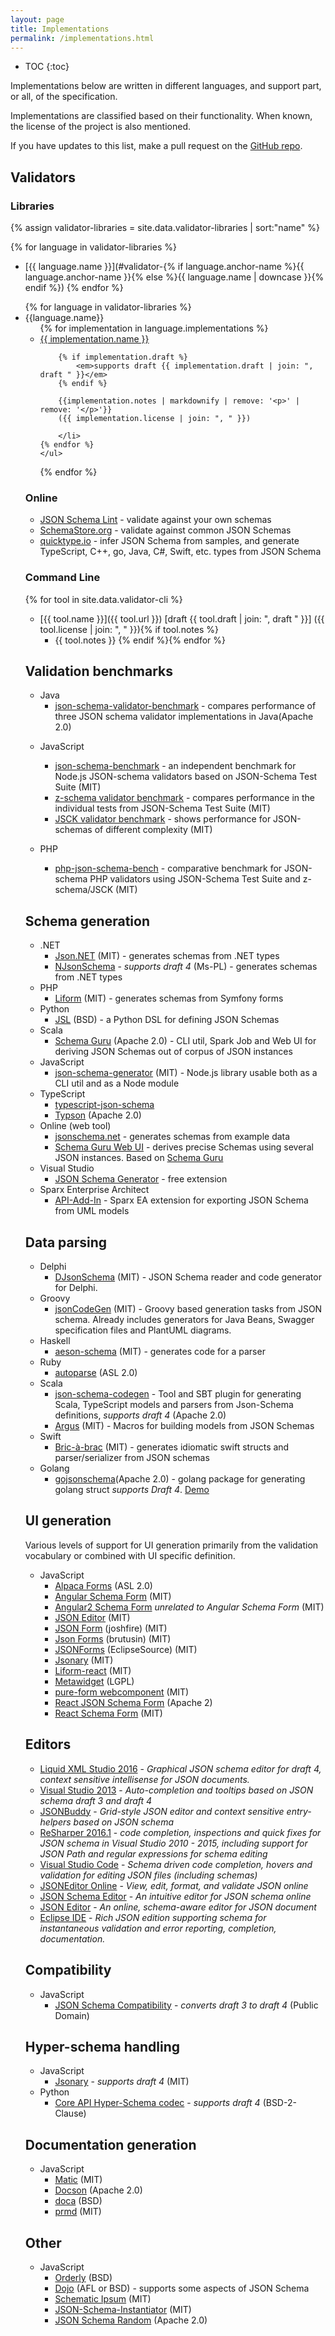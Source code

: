 ```yaml
---
layout: page
title: Implementations
permalink: /implementations.html
---
```


* TOC
{:toc}

Implementations below are written in different languages, and support part, or all, of the specification.

Implementations are classified based on their functionality. When known, the license of the project is also mentioned.

If you have updates to this list, make a pull request on the [GitHub repo](https://github.com/json-schema-org/json-schema-org.github.io).

Validators
----------

### Libraries

<nav class="intra" markdown="1">

{% assign validator-libraries = site.data.validator-libraries | sort:"name" %}

{% for language in validator-libraries %}
-   [{{ language.name }}](#validator-{% if language.anchor-name %}{{ language.anchor-name }}{% else %}{{ language.name | downcase }}{% endif %})
{% endfor %}

</nav>

<!-- To add a validator library, add it in _data/validator-libraries.yml -->

<ul>
  {% for language in validator-libraries %}
  <li>
    {{language.name}} <a id="validator-{% if language.anchor-name %}{{ language.anchor-name }}{% else %}{{ language.name | downcase }}{% endif %}"></a>
    <ul>
    {% for implementation in language.implementations %}
        <li>
        <a href="{{implementation.url}}">{{ implementation.name }}</a>
        
        {% if implementation.draft %}
            <em>supports draft {{ implementation.draft | join: ", draft " }}</em>
        {% endif %}

        {{implementation.notes | markdownify | remove: '<p>' | remove: '</p>'}}
        ({{ implementation.license | join: ", " }})

        </li>
    {% endfor %}
    </ul>
  </li>
  {% endfor %}
</ul>



### Online

-   [JSON Schema Lint](http://jsonschemalint.com/) - validate against your own schemas
-   [SchemaStore.org](http://schemastore.org/validator/) - validate against common JSON Schemas
-   [quicktype.io](https://app.quicktype.io/#l=schema) - infer JSON Schema from samples, and generate TypeScript, C++, go, Java, C#, Swift, etc. types from JSON Schema 

### Command Line

<!-- To add a validator library, add it in _data/validator-libraries.yml -->

{% for tool in site.data.validator-cli %}
- [{{ tool.name }}]({{ tool.url }}) [draft {{ tool.draft | join: ", draft " }}] ({{ tool.license | join: ", " }}){% if tool.notes %}
  - {{ tool.notes }} {% endif %}{% endfor %}


Validation benchmarks
---------------------

-   Java
    -   [json-schema-validator-benchmark](https://github.com/networknt/json-schema-validator-perftest) - compares performance of three JSON schema validator implementations in Java(Apache 2.0)

<!-- -->

-   JavaScript
    -   [json-schema-benchmark](https://github.com/ebdrup/json-schema-benchmark) - an independent benchmark for Node.js JSON-schema validators based on JSON-Schema Test Suite (MIT)
    -   [z-schema validator benchmark](https://github.com/zaggino/z-schema#benchmarks) - compares performance in the individual tests from JSON-Schema Test Suite (MIT)
    -   [JSCK validator benchmark](https://github.com/pandastrike/jsck#benchmarks) - shows performance for JSON-schemas of different complexity (MIT)

-   PHP
    -   [php-json-schema-bench](https://github.com/swaggest/php-json-schema-bench) - comparative benchmark for JSON-schema PHP validators using JSON-Schema Test Suite and z-schema/JSCK (MIT)

Schema generation
-----------------

-   .NET
    -   [Json.NET](http://james.newtonking.com/projects/json-net.aspx) (MIT) - generates schemas from .NET types
    -   [NJsonSchema](http://NJsonSchema.org) - *supports draft 4* (Ms-PL) - generates schemas from .NET types
-   PHP
    -   [Liform](https://github.com/Limenius/liform) (MIT) - generates schemas from Symfony forms
-   Python
    -   [JSL](https://github.com/aromanovich/jsl) (BSD) - a Python DSL for defining JSON Schemas
-   Scala
    -   [Schema Guru](https://github.com/snowplow/schema-guru) (Apache 2.0) - CLI util, Spark Job and Web UI for deriving JSON Schemas out of corpus of JSON instances
-   JavaScript
    -   [json-schema-generator](https://github.com/krg7880/json-schema-generator) (MIT) - Node.js library usable both as a CLI util and as a Node module
-   TypeScript
    -   [typescript-json-schema](https://github.com/YousefED/typescript-json-schema)
    -   [Typson](https://github.com/lbovet/typson) (Apache 2.0)
-   Online (web tool)
    -   [jsonschema.net](http://www.jsonschema.net/) - generates schemas from example data
    -   [Schema Guru Web UI](http://schemaguru.snowplowanalytics.com/) - derives precise Schemas using several JSON instances. Based on [Schema Guru](link-impl-guru)
-   Visual Studio
    -   [JSON Schema Generator](http://visualstudiogallery.msdn.microsoft.com/b4515ef8-a518-41ca-b48c-bb1fd4e6faf7) - free extension
-   Sparx Enterprise Architect
    -   [API-Add-In](https://github.com/bayeslife/api-add-in) - Sparx EA extension for exporting JSON Schema from UML models

Data parsing
------------

-   Delphi
    - [DJsonSchema](https://github.com/schlothauer-wauer/DJsonSchema) (MIT) - JSON Schema reader and code generator for Delphi.
-   Groovy
    - [jsonCodeGen](https://github.com/schlothauer-wauer/jsoncodegen) (MIT) - Groovy based generation tasks from JSON schema. Already includes generators for Java Beans, Swagger specification files and PlantUML diagrams.
-   Haskell
    -   [aeson-schema](https://github.com/timjb/aeson-schema) (MIT) - generates code for a parser
-   Ruby
    -   [autoparse](https://github.com/google/autoparse) (ASL 2.0)
-   Scala
    -   [json-schema-codegen](https://github.com/VoxSupplyChain/json-schema-codegen) - Tool and SBT plugin for generating Scala, TypeScript models and parsers from Json-Schema definitions, *supports draft 4* (Apache 2.0)
    -   [Argus](https://github.com/aishfenton/argus) (MIT) - Macros for building models from JSON Schemas
-   Swift
    -   [Bric-à-brac](https://github.com/glimpseio/BricBrac) (MIT) - generates idiomatic swift structs and parser/serializer from JSON schemas
-   Golang
    -  [gojsonschema](https://github.com/andy-zhangtao/gojsonschema)(Apache 2.0) - golang package for generating golang struct *supports Draft 4*. [Demo](http://json.golang.chinazt.cc)

UI generation
-------------
Various levels of support for UI generation primarily from the validation vocabulary or combined with UI specific definition.

-   JavaScript
    -   [Alpaca Forms](http://www.alpacajs.org/) (ASL 2.0)
    -   [Angular Schema Form](https://github.com/json-schema-form/angular-schema-form) (MIT)
    -   [Angular2 Schema Form](https://github.com/makinacorpus/angular2-schema-form) *unrelated to Angular Schema Form* (MIT)
    -   [JSON Editor](https://github.com/jdorn/json-editor) (MIT)
    -   [JSON Form](https://github.com/joshfire/jsonform) (joshfire) (MIT)
    -   [Json Forms](https://github.com/brutusin/json-forms) (brutusin) (MIT)
    -   [JSONForms](http://jsonforms.io) (EclipseSource) (MIT)
    -   [Jsonary](http://jsonary.com/) (MIT)
    -   [Liform-react](https://github.com/Limenius/liform-react) (MIT)
    -   [Metawidget](http://metawidget.org/) (LGPL)
    -   [pure-form webcomponent](https://github.com/john-doherty/pure-form) (MIT)
    -   [React JSON Schema Form](https://github.com/mozilla-services/react-jsonschema-form) (Apache 2)
    -   [React Schema Form](https://github.com/networknt/react-schema-form) (MIT)

Editors
-------

-   [Liquid XML Studio 2016](https://www.liquid-technologies.com/json-schema-editor) - *Graphical JSON schema editor for draft 4, context sensitive intellisense for JSON documents.*
-   [Visual Studio 2013](http://www.visualstudio.com/) - *Auto-completion and tooltips based on JSON schema draft 3 and draft 4*
-   [JSONBuddy](http://www.json-buddy.com/) - *Grid-style JSON editor and context sensitive entry-helpers based on JSON schema*
-   [ReSharper 2016.1](https://www.jetbrains.com/resharper/) - *code completion, inspections and quick fixes for JSON schema in Visual Studio 2010 - 2015, including support for JSON Path and regular expressions for schema editing*
-   [Visual Studio Code](https://code.visualstudio.com/) - *Schema driven code completion, hovers and validation for editing JSON files (including schemas)*
-   [JSONEditor Online](http://jsoneditoronline.org) - *View, edit, format, and validate JSON online*
-   [JSON Schema Editor](https://json-schema-editor.tangramjs.com) - *An intuitive editor for JSON schema online*
-   [JSON Editor](https://json-editor.tangramjs.com) - *An online, schema-aware editor for JSON document*
-   [Eclipse IDE](https://www.eclipse.org/downloads/eclipse-packages) - *Rich JSON edition supporting schema for instantaneous validation and error reporting, completion, documentation.*

Compatibility
-------------

-   JavaScript
    -   [JSON Schema Compatibility](https://github.com/geraintluff/json-schema-compatability) - *converts draft 3 to draft 4* (Public Domain)

Hyper-schema handling
---------------------

-   JavaScript
    -   [Jsonary](http://jsonary.com/) - *supports draft 4* (MIT)
-   Python
    -   [Core API Hyper-Schema codec](https://github.com/core-api/python-jsonhyperschema-codec) - *supports draft 4* (BSD-2-Clause)

Documentation generation
------------------------

-   JavaScript
    -   [Matic](https://github.com/mattyod/matic) (MIT)
    -   [Docson](https://github.com/lbovet/docson) (Apache 2.0)
    -   [doca](https://github.com/cloudflare/doca/) (BSD)
    -   [prmd](https://github.com/interagent/prmd) (MIT)

Other
-----

-   JavaScript
    -   [Orderly](http://orderly-json.org) (BSD)
    -   [Dojo](http://www.dojotoolkit.org/) (AFL or BSD) - supports some aspects of JSON Schema
    -   [Schematic Ipsum](http://schematic-ipsum.herokuapp.com/) (MIT)
    -   [JSON-Schema-Instantiator](https://github.com/tomarad/JSON-Schema-Instantiator) (MIT)
    -   [JSON Schema Random](https://github.com/andreineculau/json-schema-random) (Apache 2.0)
